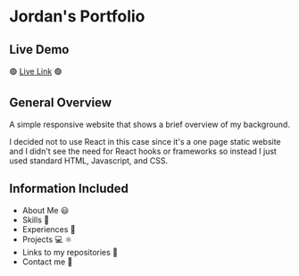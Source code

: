 # Jordan's Portfolio

## Live Demo

🟢 [Live Link](https://jordans-portfolio-15c5b.web.app/) 🟢

## General Overview

A simple responsive website that shows a brief overview of my background.

I decided not to use React in this case since it's a one page static website and I didn't see the need for React hooks or frameworks so instead I just used standard HTML, Javascript, and CSS.

## Information Included

- About Me 😃
- Skills 🧠
- Experiences 🔨
- Projects 💻 ⚛️
- Links to my repositories 🔗
- Contact me 📩
